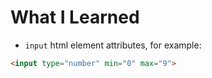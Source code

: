 # What I Learned

- `input` html element attributes, for example:
```HTML
<input type="number" min="0" max="9">
```